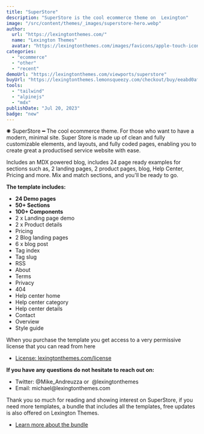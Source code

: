 ```yaml
---
title: "SuperStore"
description: "SuperStore is the cool ecommerce theme on  Lexington"
image: "/src/content/themes/_images/superstore-hero.webp"
author:
  url: "https://lexingtonthemes.com/"
  name: "Lexington Themes"
  avatar: "https://lexingtonthemes.com/images/favicons/apple-touch-icon.png"
categories:
  - "ecommerce"
  - "other"
  - "recent"
demoUrl: "https://lexingtonthemes.com/viewports/superstore"
buyUrl: "https://lexingtonthemes.lemonsqueezy.com/checkout/buy/eeabd0af-0234-4610-9fb3-7427486d89f0"
tools:
  - "tailwind"
  - "alpinejs"
  - "mdx"
publishDate: "Jul 20, 2023"
badge: "new"
---
```


<p>
  ✺ SuperStore  ━ The cool ecommerce theme. For those who want to have a modern, minimal site. Super Store is made up of clean and fully customizable elements, and layouts, and fully coded pages, enabling you to create great a productised service website with ease.
</p>
<p>
 Includes an MDX powered blog, includes 24 page ready examples for sections such as, 2 landing pages, 2 product pages, blog, Help Center, Pricing and more. Mix and match sections, and you'll be ready to go.
</p>

<p><strong>The template includes:</strong></p>
<ul>
  <li><strong>24 Demo pages</strong></li>
  <li><strong>50+ Sections</strong></li>
  <li><strong>100+ Components</strong></li>
   <li>2 x Landing page demo</li>
   <li>2 x Product details</li>
   <li>Pricing</li>
   <li>2 Blog landing pages</li>
  <li>6 x blog post</li>
  <li>Tag index</li>
  <li>Tag slug</li>
  <li>RSS</li>
  <li>About</li>
  <li>Terms</li>
  <li>Privacy</li>
  <li>404</li>
  <li>Help center home</li>
  <li>Help center category</li>
  <li>Help center details</li>
  <li>Contact</li>
  <li>Overview</li>
  <li>Style guide</li>

</ul>
<p>When you purchase the template you get access to a very permissive license that you can read from here</p>
<ul>
   <li><a href="https://lexingtonthemes.com/license/" rel="noopener noreferrer" target="_blank">License: lexingtonthemes.com/license</a></li>
</ul>
<p><strong>If you have any questions do not hesitate to reach out on:</strong></p>
<ul>
   <li>Twitter: @Mike_Andreuzza or&nbsp; @lexingtonthemes</li>
   <li>Email: michael@lexingtonthemes.com</li>
</ul>
<p>Thank you so much for reading and showing interest on SuperStore, if you need more templates, a bundle that includes all the templates, free updates is also offered on Lexington Themes.&nbsp;</p>
<ul>
   <li><a href="https://lexingtonthemes.com/pricing/" rel="noopener noreferrer" target="_blank" >Learn more about the bundle</a></li>
</ul>
